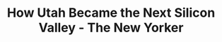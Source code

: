 ---
categories: all_articles
provider_display: "www.newyorker.com"
provider_name: "www.newyorker.com"
favicon_url: http://www.newyorker.com/wp-content/assets/dist/img/icon/favicon.ico
title: "How Utah Became the Next Silicon Valley - The New Yorker"
published: 2015-02-08
source: http://www.newyorker.com/business/currency/utah-became-next-silicon-valley
thumbnail: http://www.newyorker.com/wp-content/uploads/2015/02/Vara-Innovation-In-Utah-1200-630.jpg
---
